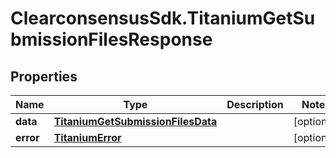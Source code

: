 # ClearconsensusSdk.TitaniumGetSubmissionFilesResponse

## Properties

Name | Type | Description | Notes
------------ | ------------- | ------------- | -------------
**data** | [**TitaniumGetSubmissionFilesData**](TitaniumGetSubmissionFilesData.md) |  | [optional] 
**error** | [**TitaniumError**](TitaniumError.md) |  | [optional] 


